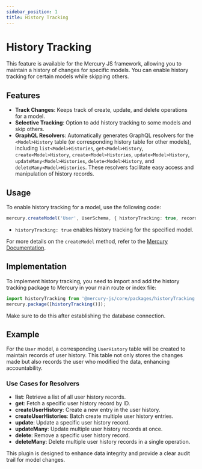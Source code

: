 ```yaml
---
sidebar_position: 1
title: History Tracking
---
```


# History Tracking

This feature is available for the Mercury JS framework, allowing you to maintain a history of changes for specific models. You can enable history tracking for certain models while skipping others.

## Features

- **Track Changes**: Keeps track of create, update, and delete operations for a model.
- **Selective Tracking**: Option to add history tracking to some models and skip others.
- **GraphQL Resolvers**: Automatically generates GraphQL resolvers for the `<Model>History` table (or corresponding history table for other models), including `list<Model>Histories`, `get<Model>History`, `create<Model>History`, `create<Model>Histories`, `update<Model>History`, `updateMany<Model>Histories`, `delete<Model>History`, and `deleteMany<Model>Histories`. These resolvers facilitate easy access and manipulation of history records.

## Usage

To enable history tracking for a model, use the following code:

``` typescript
mercury.createModel('User', UserSchema, { historyTracking: true, recordOwner: true });
```

- `historyTracking: true` enables history tracking for the specified model.

For more details on the `createModel` method, refer to the [Mercury Documentation](/docs/mercury#4-creating-a-model).

## Implementation

To implement history tracking, you need to import and add the history tracking package to Mercury in your main route or index file:
```typescript
import historyTracking from '@mercury-js/core/packages/historyTracking';
mercury.package([historyTracking()]);
```

Make sure to do this after establishing the database connection.

## Example

For the `User` model, a corresponding `UserHistory` table will be created to maintain records of user history. This table not only stores the changes made but also records the user who modified the data, enhancing accountability.

### Use Cases for Resolvers

- **list**: Retrieve a list of all user history records.
- **get**: Fetch a specific user history record by ID.
- **createUserHistory**: Create a new entry in the user history.
- **createUserHistories**: Batch create multiple user history entries.
- **update**: Update a specific user history record.
- **updateMany**: Update multiple user history records at once.
- **delete**: Remove a specific user history record.
- **deleteMany**: Delete multiple user history records in a single operation.

This plugin is designed to enhance data integrity and provide a clear audit trail for model changes.


